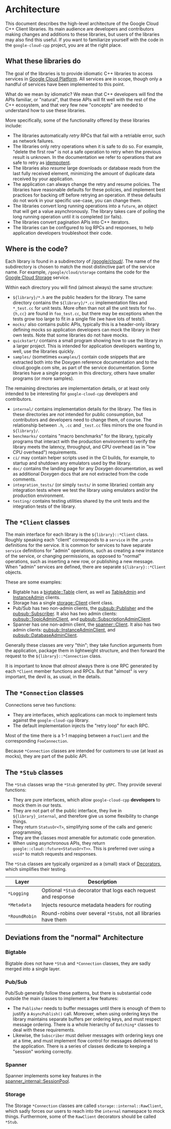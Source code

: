 # Architecture

This document describes the high-level architecture of the Google Cloud C++
Client libraries. Its main audience are developers and contributors making
changes and additions to these libraries, but users of the libraries may also
find this useful. If you want to familiarize yourself with the code in the
`google-cloud-cpp` project, you are at the right place.

## What these libraries do

The goal of the libraries is to provide idiomatic C++ libraries to access
services in [Google Cloud Platform](https://cloud.google.com). All services are
in scope, though only a handful of services have been implemented to this point.

What do we mean by idiomatic? We mean that C++ developers will find the
APIs familiar, or "natural", that these APIs will fit well with the rest of the
C++ ecosystem, and that very few new "concepts" are needed to understand how to
use these libraries.

More specifically, some of the functionality offered by these libraries include:

- The libraries automatically *retry* RPCs that fail with a retriable error,
  such as network failures.
- The libraries only retry operations when it is safe to do so. For example,
  "delete the first row" is not a safe operation to retry when the previous
  result is unknown. In the documentation we refer to operations that are safe
  to retry as [idempotent](https://en.wikipedia.org/wiki/Idempotence).
- The libraries also *resume* large downloads or database reads from the last
  fully received element, minimizing the amount of duplicate data received by
  your application.
- The application can always change the retry and resume policies. The libraries
  have reasonable defaults for these policies, and implement best practices for
  backing off before retrying an operation. If these defaults do not work in
  your specific use-case, you can change them.
- The libraries convert long running operations into a `future`, an object
  that will get a value asynchronously. The library takes care of polling the
  long running operation until it is completed (or fails).
- The libraries convert pagination APIs into C++ iterators.
- The libraries can be configured to log RPCs and responses, to help application
  developers troubleshoot their code.

## Where is the code?

Each library is found in a subdirectory of [/google/cloud/](/google/cloud). The
name of the subdirectory is chosen to match the most distinctive part of the
service name. For example, `/google/cloud/storage` contains the code for the
[Google Cloud Storage](https://cloud.google.com/storage) service.

Within each directory you will find (almost always) the same structure:

- `${library}/*.h` are the public headers for the library. The same directory
  contains the `${library}/*.cc` implementation files and `*_test.cc` for unit
  tests. More often than not all the unit tests for `foo.{h,cc}` are found in
  `foo_test.cc`, but there may be exceptions when the tests grow too large to
  fit in a single file (we have lots of tests!).
- `mocks/` also contains public APIs, typically this is a header-only library
  defining mocks so application developers can mock the library in their own
  tests. Note that some libraries do not have mocks.
- `quickstart/` contains a small program showing how to use the library in a
  larger project. This is intended for application developers wanting to, well,
  use the libraries quickly.
- `samples/` (sometimes `examples/`) contain code snippets that are extracted
  both into the Doxygen reference documentation and to the cloud.google.com
  site, as part of the service documentation. Some libraries have a single
  program in this directory, others have smaller programs (or more samples).

The remaining directories are implementation details, or at least only intended
to be interesting for `google-cloud-cpp` developers and contributors.

- `internal/` contains implementation details for the library. The files in
  these directories are *not* intended for public consumption, but contributors
  and developers need to change them, of course. The relationship between `.h`,
  `.cc` and `_test.cc` files mirrors the one found in `${library}/`.
- `benchmarks/` contains "macro benchmarks" for the library, typically programs
  that interact with the production environment to verify the library meets the
  latency, throughput, and CPU overhead (as in "low CPU overhead") requirements.
- `ci/` may contain helper scripts used in the CI builds, for example, to
  startup and shutdown any emulators used by the library.
- `doc/` contains the landing page for any Doxygen documentation, as well as
  additional Doxygen docs that are not extracted from the code comments.
- `integration_tests/` (or simply `tests/` in some libraries) contain any
  integration tests where we test the library using emulators and/or the
  production environment.
- `testing/` contains testing utilities shared by the unit tests and the
  integration tests of the library.

## The `*Client` classes

The main interface for each library is the `${library}::*Client` class. Roughly
speaking each "client" corresponds to a `service` in the `.proto` definitions
for the service. It is common for services to have separate `service`
definitions for "admin" operations, such as creating a new instance of the
service, or changing permissions, as opposed to "normal" operations, such as
inserting a new row, or publishing a new message. When "admin" services are
defined, there are separate `${library}::*Client` objects.

These are some examples:

- Bigtable has a [bigtable::Table](/google/cloud/bigtable/table.h) client, as
  well as [TableAdmin](/google/cloud/bigtable/table_admin.h) and
  [InstanceAdmin](/google/cloud/bigtable/instance_admin.h) clients.
- Storage has a single [storage::Client](/google/cloud/storage/client.h) client
  class.
- Pub/Sub has two non-admin clients, the
  [pubsub::Publisher](/google/cloud/pubsub/publisher.h)
  and the [pubsub::Subscriber](/google/cloud/pubsub/subscriber.h). It also has
  two admin clients:
  [pubsub::TopicAdminClient](/google/cloud/pubsub/topic_admin_client.h),
  and [pubsub::SubscriptionAdminClient](/google/cloud/pubsub/subscription_admin_client.h).
- Spanner has one non-admin client, the
  [spanner::Client](/google/cloud/spanner/client.h). It also has two admin
  clients:
  [pubsub::InstanceAdminClient](/google/cloud/spanner/instance_admin_client.h),
  and
  [pubsub::DatabaseAdminClient](/google/cloud/spanner/database_admin_client.h).

Generally these classes are very "thin"; they take function arguments from the
application, package them in lightweight structure, and then forward the request
to the `${library}::*Connection` class.

It is important to know that *almost* always there is one RPC generated by each
`*Client` member functions and RPCs. But that "almost" is very important, the
devil is, as usual, in the details.

## The `*Connection` classes

Connections serve two functions:

* They are interfaces, which applications can mock to implement tests against
  the `google-cloud-cpp` library.
* The default implementation injects the "retry loop" for each RPC.

Most of the time there is a 1-1 mapping between a `FooClient` and the
corresponding `FooConnection`.

Because `*Connection` classes are intended for customers to use (at least as
mocks), they are part of the public API.

## The `*Stub` classes

The `*Stub` classes wrap the `*Stub` generated by `gRPC`. They provide several
functions:

* They are pure interfaces, which allow `google-cloud-cpp` **developers** to
  mock them in our tests.
* They are not part of the public interface, they live in `${library}_internal`,
  and therefore give us some flexibility to change things.
* They return `StatusOr<T>`, simplifying some of the calls and generic
  programming.
* They are the classes most amenable for automatic code generation.
* When using asynchronous APIs, they return
  `google::cloud::future<StatusOr<T>>`. This is preferred over using a `void*`
  to match requests and responses.

The `*Stub` classes are typically organized as a (small) stack of
[Decorators](https://en.wikipedia.org/wiki/Decorator_pattern), which simplifies
their testing.

| Layer | Description |
| ----- | ----------- |
| `*Logging` | Optional `*Stub` decorator that logs each request and response |
| `*Metadata` | Injects resource metadata headers for routing |
| `*RoundRobin` | Round-robins over several `*Stub`s, not all libraries have them |

## Deviations from the "normal" Architecture

### Bigtable

Bigtable does not have `*Stub` and `*Connection` classes, they are sadly merged
into a single layer.

### Pub/Sub

Pub/Sub generally follow these patterns, but there is substantial code outside
the main classes to implement a few features:

- The `Publisher` needs to buffer messages until there is enough of them to
  justify a `AsyncPublish()` call. Moreover, when using ordering keys the
  library maintains separate buffers per ordering keys, and must respect
  message ordering. There is a whole hierarchy of `Batching*` classes to deal
  with these requirements.
- Likewise, the `Subscriber` must deliver messages with ordering keys one at a
  time, and must implement flow control for messages delivered to the
  application. There is a series of classes dedicate to keeping a
  "session" working correctly.

### Spanner

Spanner implements some key features in the
[spanner_internal::SessionPool](/google/cloud/spanner/internal/session_pool.h).

### Storage

The Storage `*Connection` classes are called `storage::internal::RawClient`,
which sadly forces our users to reach into the `internal` namespace to mock
things.  Furthermore, some of the `RawClient` decorators should be called
`*Stub`.
